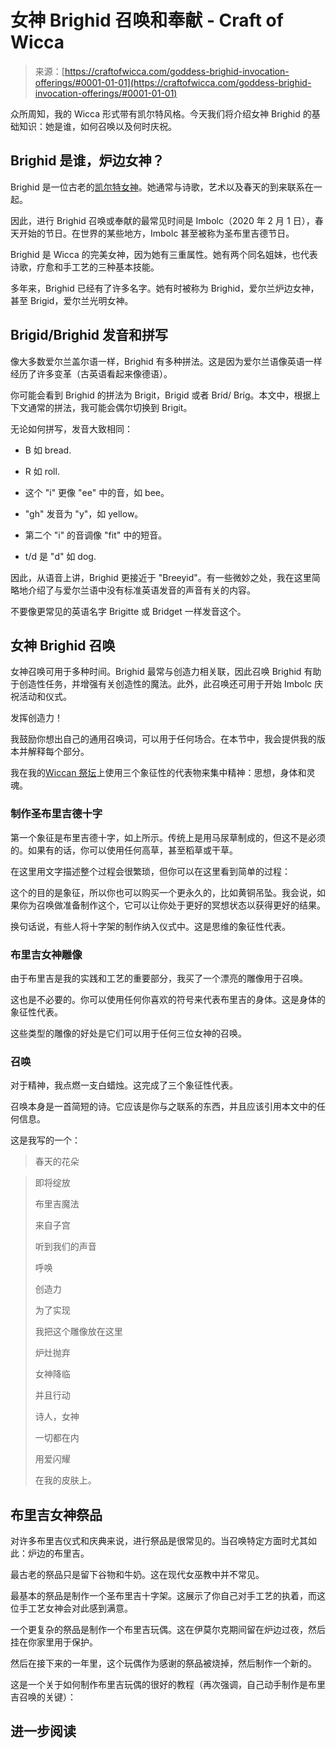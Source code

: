 <!--yml

分类：未分类

日期：2024-06-12 18:09:52

-->

# 女神 Brighid 召唤和奉献 - Craft of Wicca

> 来源：[https://craftofwicca.com/goddess-brighid-invocation-offerings/#0001-01-01](https://craftofwicca.com/goddess-brighid-invocation-offerings/#0001-01-01)

众所周知，我的 Wicca 形式带有凯尔特风格。今天我们将介绍女神 Brighid 的基础知识：她是谁，如何召唤以及何时庆祝。

## Brighid 是谁，炉边女神？

Brighid 是一位古老的[凯尔特女神](https://craftofwicca.com/celtic-wicca-overview-of-irish-witches/)。她通常与诗歌，艺术以及春天的到来联系在一起。

因此，进行 Brighid 召唤或奉献的最常见时间是 Imbolc（2020 年 2 月 1 日），春天开始的节日。在世界的某些地方，Imbolc 甚至被称为圣布里吉德节日。

Brighid 是 Wicca 的完美女神，因为她有三重属性。她有两个同名姐妹，也代表诗歌，疗愈和手工艺的三种基本技能。

多年来，Brighid 已经有了许多名字。她有时被称为 Brighid，爱尔兰炉边女神，甚至 Brigid，爱尔兰光明女神。

## Brigid/Brighid 发音和拼写

像大多数爱尔兰盖尔语一样，Brighid 有多种拼法。这是因为爱尔兰语像英语一样经历了许多变革（古英语看起来像德语）。

你可能会看到 Brighid 的拼法为 Brigit，Brigid 或者 Bríd/ Bríg。本文中，根据上下文通常的拼法，我可能会偶尔切换到 Brigit。

无论如何拼写，发音大致相同：

+   B 如 bread.

+   R 如 roll.

+   这个 "i" 更像 "ee" 中的音，如 bee。

+   "gh" 发音为 "y"，如 yellow。

+   第二个 "i" 的音调像 "fit" 中的短音。

+   t/d 是 "d" 如 dog.

因此，从语音上讲，Brighid 更接近于 "Breeyid"。有一些微妙之处，我在这里简略地介绍了与爱尔兰语中没有标准英语发音的声音有关的内容。

不要像更常见的英语名字 Brigitte 或 Bridget 一样发音这个。

## 女神 Brighid 召唤

女神召唤可用于多种时间。Brighid 最常与创造力相关联，因此召唤 Brighid 有助于创造性任务，并增强有关创造性的魔法。此外，此召唤还可用于开始 Imbolc 庆祝活动和仪式。

发挥创造力！

我鼓励你想出自己的通用召唤词，可以用于任何场合。在本节中，我会提供我的版本并解释每个部分。

我在我的[Wiccan 祭坛](https://craftofwicca.com/wiccan-altar-set-up-for-beginners/)上使用三个象征性的代表物来集中精神：思想，身体和灵魂。

### 制作圣布里吉德十字

第一个象征是布里吉德十字，如上所示。传统上是用马尿草制成的，但这不是必须的。如果有的话，你可以使用任何高草，甚至稻草或干草。

在这里用文字描述整个过程会很繁琐，但你可以在这里看到简单的过程：

这个的目的是象征，所以你也可以购买一个更永久的，比如黄铜吊坠。我会说，如果你为召唤做准备制作这个，它可以让你处于更好的冥想状态以获得更好的结果。

换句话说，有些人将十字架的制作纳入仪式中。这是思维的象征性代表。

### 布里吉女神雕像

由于布里吉是我的实践和工艺的重要部分，我买了一个漂亮的雕像用于召唤。

这也是不必要的。你可以使用任何你喜欢的符号来代表布里吉的身体。这是身体的象征性代表。

这些类型的雕像的好处是它们可以用于任何三位女神的召唤。

### 召唤

对于精神，我点燃一支白蜡烛。这完成了三个象征性代表。

召唤本身是一首简短的诗。它应该是你与之联系的东西，并且应该引用本文中的任何信息。

这是我写的一个：

> 春天的花朵

> 即将绽放
> 
> 布里吉魔法
> 
> 来自子宫
> 
> 听到我们的声音
> 
> 呼唤
> 
> 创造力
> 
> 为了实现
> 
> 我把这个雕像放在这里
> 
> 炉灶抛弃
> 
> 女神降临
> 
> 并且行动
> 
> 诗人，女神
> 
> 一切都在内
> 
> 用爱闪耀
> 
> 在我的皮肤上。

## 布里吉女神祭品

对许多布里吉仪式和庆典来说，进行祭品是很常见的。当召唤特定方面时尤其如此：炉边的布里吉。

最古老的祭品只是留下谷物和牛奶。这在现代女巫教中并不常见。

最基本的祭品是制作一个圣布里吉十字架。这展示了你自己对手工艺的执着，而这位手工艺女神会对此感到满意。

一个更复杂的祭品是制作一个布里吉玩偶。这在伊莫尔克期间留在炉边过夜，然后挂在你家里用于保护。

然后在接下来的一年里，这个玩偶作为感谢的祭品被烧掉，然后制作一个新的。

这是一个关于如何制作布里吉玩偶的很好的教程（再次强调，自己动手制作是布里吉召唤的关键）：

## 进一步阅读
